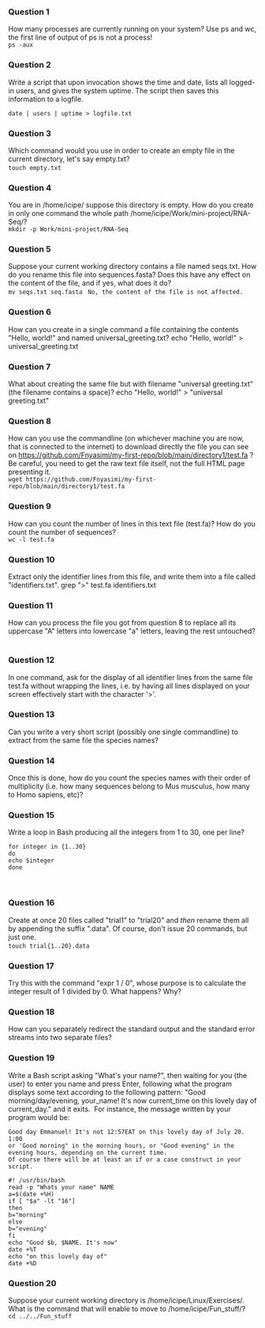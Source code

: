 ### Question 1

How many processes are currently running on your system? Use ps and wc, the first line of output of ps is not a process!\
```ps -aux```

### Question 2

Write a script that upon invocation shows the time and date, lists all logged-in users, and gives the system uptime.
The script then saves this information to a logfile.
```#! /usr/bin/bash
date | users | uptime > logfile.txt
```

### Question 3

Which command would you use in order to create an empty file in the current directory, let's say empty.txt?\
```touch empty.txt```
​

### Question 4

You are in /home/icipe/ suppose this directory is empty. How do you create in only one command the whole path /home/icipe/Work/mini-project/RNA-Seq/?\
```mkdir -p Work/mini-project/RNA-Seq```

### Question 5

Suppose your current working directory contains a file named seqs.txt. How do you rename this file into sequences.fasta?
Does this have any effect on the content of the file, and if yes, what does it do?\
```mv seqs.txt seq.fasta```
` No, the content of the file is not affected.`

### Question 6

How can you create in a single command a file containing the contents "Hello, world!" and named universal_greeting.txt?
echo "Hello, world!" > universal_greeting.txt
​
### Question 7

What about creating the same file but with filename "universal greeting.txt" (the filename contains a space)?
echo "Hello, world!" > "universal greeting.txt"

### Question 8

How can you use the commandline (on whichever machine you are now, that is connected to the internet) to download directly the
file you can see on https://github.com/Fnyasimi/my-first-repo/blob/main/directory1/test.fa ? Be careful, you need to get the raw text file itself,
not the full HTML page presenting it.\
```wget https://github.com/Fnyasimi/my-first-repo/blob/main/directory1/test.fa```

### Question 9

How can you count the number of lines in this text file (test.fa)? How do you count the number of sequences?\
```wc -l test.fa```

### Question 10

Extract only the identifier lines from this file, and write them into a file called "identifiers.txt".
grep ">" test.fa identifiers.txt

### Question 11

How can you process the file you got from question 8 to replace all its uppercase "A" letters into lowercase "a" letters, leaving the rest untouched?
​

### Question 12

In one command, ask for the display of all identifier lines from the same file test.fa without wrapping the lines, i.e. by having all lines displayed
on your screen effectively start with the character '>'.
​

### Question 13

Can you write a very short script (possibly one single commandline) to extract from the same file the species names?
​

### Question 14

Once this is done, how do you count the species names with their order of multiplicity
(i.e. how many sequences belong to Mus musculus, how many to Homo sapiens, etc)?
​

### Question 15

Write a loop in Bash producing all the integers from 1 to 30, one per line?
```
for integer in {1..30}
do
echo $integer
done
```
​

### Question 16

Create at once 20 files called "trial1" to "trial20" and _then_ rename them all by appending the suffix ".data".
Of course, don't issue 20 commands, but just one.\
```touch trial{1..20}.data```
​

### Question 17

Try this with the command "expr 1 / 0", whose purpose is to calculate the integer result of 1 divided by 0. What happens? Why?
​

### Question 18

How can you separately redirect the standard output and the standard error streams into two separate files?
​

### Question 19

Write a Bash script asking "What's your name?", then waiting for you (the user) to enter you name and press Enter,
following what the program displays some text according to the following pattern:
"Good morning/day/evening, your_name!
It's now current_time on this lovely day of current_day." and it exits.
​
For instance, the message written by your program would be:

```
Good day Emmanuel! It's not 12:57EAT on this lovely day of July 20. 1:00
or 'Good morning" in the morning hours, or "Good evening" in the evening hours, depending on the current time.
Of course there will be at least an if or a case construct in your script.
```

    #! /usr/bin/bash
    read -p "Whats your name" NAME
    a=$(date +%H)
    if [ "$a" -lt "16"]
    then
    b="morning"
    else
    b="evening"
    fi
    echo "Good $b, $NAME. It's now"
    date +%T
    echo "on this lovely day of"
    date +%D

### Question 20

Suppose your current working directory is /home/icipe/Linux/Exercises/. What is the command that will enable to move to /home/icipe/Fun_stuff/?\
```cd ../../Fun_stuff```
